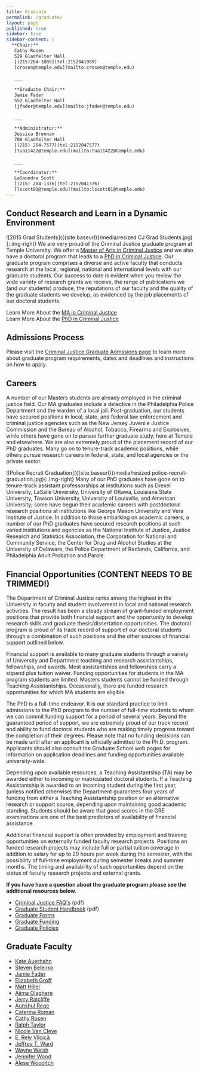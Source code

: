```yaml
---
title: Graduate
permalink: /graduate/
layout: page
published: true
sidebar: true
sidebar-content: |
  **Chair:**  
   Cathy Rosen    
   529 Gladfelter Hall    
   [(215)204-1089](tel:2152041089)    
   [crosen@temple.edu](mailto:crosen@temple.edu)    
   
   ___
   
   **Graduate Chair:**  
   Jamie Fader  
   552 Gladfelter Hall   
   [jfader@temple.edu](mailto:jfader@temple.edu)   
   
   ___
   
   **Administrator:**  
   Jessica Brennan  
   708 Gladfelter Hall   
   [(215) 204-7577](tel:2152047577)  
   [tua11422@temple.edu](mailto:tua11422@temple.edu)  
   
   ___

   **Coordinator:**  
   LaSaundra Scott     
   [(215) 204-1376](tel:2152041376)   
   [lscott01@temple.edu](mailto:lscott01@temple.edu)  
---
```

## Conduct Research and Learn in a Dynamic Environment 
![2015 Grad Students]({{site.baseurl}}/media/resized CJ Grad Students.jpg){:.img-right}
We are very proud of the Criminal Justice graduate program at Temple University. We offer a [Master of Arts in Criminal Justice](https://liberalarts.temple.edu/admissions/graduate/criminal-justice) and we also have a doctoral program that leads to a [PhD in Criminal Justice](https://liberalarts.temple.edu/admissions/graduate/criminal-justice). Our graduate program comprises a diverse and active faculty that conducts research at the local, regional, national and international levels with our graduate students. Our success to date is evident when you review the wide variety of research grants we receive, the range of publications we (and our students) produce, the reputations of our faculty and the quality of the graduate students we develop, as evidenced by the job placements of our doctoral students.

Learn More About the [MA in Criminal Justice](http://bulletin.temple.edu/graduate/scd/cla/criminal-justice-ma/)<br>
Learn More About the [PhD in Criminal Justice](http://bulletin.temple.edu/graduate/scd/cla/criminal-justice-phd/)<br>

## Admissions Process
Please visit the [Criminal Justice Graduate Admssions page](https://liberalarts.temple.edu/admissions/graduate/criminal-justice) to learn more about graduate program requirements, dates and deadlines and instructions on how to apply.

## Careers
A number of our Masters students are already employed in the criminal justice field. Our MA graduates include a detective in the Philadelphia Police Department and the warden of a local jail. Post-graduation, our students have secured positions in local, state, and federal law enforcement and criminal justice agencies such as the New Jersey Juvenile Justice Commission and the Bureau of Alcohol, Tobacco, Firearms and Explosives, while others have gone on to pursue further graduate study, here at Temple and elsewhere. We are also extremely proud of the placement record of our PhD graduates. Many go on to tenure-track academic positions, while others pursue research careers in federal, state, and local agencies or the private sector.

![Police Recruit Graduation]({{site.baseurl}}/media/resized police-recruit-graduation.jpg){:.img-right}
Many of our PhD graduates have gone on to tenure-track assistant professorships at institutions such as Drexel University, LaSalle University, University of Ottawa, Louisiana State University, Towson University, University of Louisville, and American University; some have begun their academic careers with postdoctoral research positions at institutions like George Mason University and Vera Institute of Justice. In addition to those embarking on academic careers, a number of our PhD graduates have secured research positions at such varied institutions and agencies as the National Institute of Justice, Justice Research and Statistics Association, the Corporation for National and Community Service, the Center for Drug and Alcohol Studies at the University of Delaware, the Police Department of Redlands, California, and Philadelphia Adult Probation and Parole.

## Financial Opportunities (**CONTENT NEEDS TO BE TRIMMED!**)
The Department of Criminal Justice ranks among the highest in the University in faculty and student involvement in local and national research activities. The result has been a steady stream of grant-funded employment positions that provide both financial support and the opportunity to develop research skills and graduate thesis/dissertation opportunities. The doctoral program is proud of its track record of support of our doctoral students through a combination of such positions and the other sources of financial support outlined below.

Financial support is available to many graduate students through a variety of University and Department teaching and research assistantships, fellowships, and awards. Most assistantships and fellowships carry a stipend plus tuition waiver. Funding opportunities for students in the MA program students are limited. Masters students cannot be funded through Teaching Assistantships. Occasionally, there are funded research opportunities for which MA students are eligible.

The PhD is a full-time endeavor. It is our standard practice to limit admissions to the PhD program to the number of full-time students to whom we can commit funding support for a period of several years.  Beyond the guaranteed period of support, we are extremely proud of our track record and ability to fund doctoral students who are making timely progress toward the completion of their degrees.  Please note that no funding decisions can be made until after an applicant is officially admitted to the Ph.D. program. Applicants should also consult the Graduate School web pages for information on application deadlines and funding opportunities available university-wide.

Depending upon available resources, a Teaching Assistantship (TA) may be awarded either to incoming or matriculated doctoral students. If a Teaching Assistantship is awarded to an incoming student during the first year, (unless notified otherwise) the Department guarantees four years of funding from either a Teaching Assistantship position or an alternative research or support source, depending upon maintaining good academic standing. Students should be aware that good scores in the GRE examinations are one of the best predictors of availability of financial assistance.

Additional financial support is often provided by employment and training opportunities on externally funded faculty research projects. Positions on funded research projects may include full or partial tuition coverage in addition to salary for up to 20 hours per week during the semester, with the possibility of full-time employment during semester breaks and summer months. The timing and availability of such opportunities depend on the status of faculty research projects and external grants.

**If you have have a question about the graduate program please see the additional resources below.**
- [Criminal Justice FAQ's](https://liberalarts.temple.edu/sites/liberalarts/files/Criminal%20Justice%20FAQ.pdf) (pdf)
- [Graduate Student Handbook](https://liberalarts.temple.edu/sites/liberalarts/files/CriminalJusticeGraduateStudentHandbook_June2017_JF.pdf) (pdf)
- [Graduate Forms](http://www.temple.edu/grad/forms/index.htm)
- [Graduate Funding](http://www.temple.edu/grad/finances/index.htm)
- [Graduate Policies](http://www.temple.edu/grad/policies/index.htm)

## Graduate Faculty
- [Kate Auerhahn](https://liberalarts.temple.edu/academics/faculty/auerhahn-kate)
- [Steven Belenko](https://liberalarts.temple.edu/academics/faculty/belenko-steven)
- [Jamie Fader](https://liberalarts.temple.edu/academics/faculty/fader-jamie)
- [Elizabeth Groff](https://liberalarts.temple.edu/academics/faculty/groff-elizabeth)
- [Matt Hiller](https://liberalarts.temple.edu/academics/faculty/hiller-matt)
- [Ajima Olaghere](https://liberalarts.temple.edu/academics/faculty/olaghere-ajima)
- [Jerry Ratcliffe](https://liberalarts.temple.edu/academics/faculty/ratcliffe-jerry)
- [Aunshul Rege](https://liberalarts.temple.edu/academics/faculty/rege-aunshul)
- [Caterina Roman](https://liberalarts.temple.edu/academics/faculty/roman-caterina)
- [Cathy Rosen](https://liberalarts.temple.edu/academics/faculty/rosen-cathy)
- [Ralph Taylor](https://liberalarts.temple.edu/academics/faculty/taylor-ralph)
- [Nicole Van Cleve](https://liberalarts.temple.edu/academics/faculty/van-cleve-nicole)
- [E. Rely Vîlcică](https://liberalarts.temple.edu/academics/faculty/v-lcic-e-rely)
- [Jeffrey T. Ward](https://liberalarts.temple.edu/academics/faculty/ward-jeffrey-t)
- [Wayne Welsh](https://liberalarts.temple.edu/academics/faculty/welsh-wayne)
- [Jennifer Wood](https://liberalarts.temple.edu/academics/faculty/wood-jennifer)
- [Alese Wooditch](https://liberalarts.temple.edu/academics/faculty/wooditch-alese)
